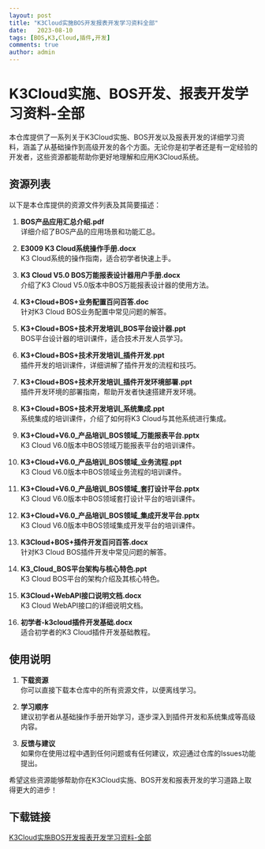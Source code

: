 ```yaml
---
layout: post
title: "K3Cloud实施BOS开发报表开发学习资料全部"
date:   2023-08-10
tags: [BOS,K3,Cloud,插件,开发]
comments: true
author: admin
---
```

# K3Cloud实施、BOS开发、报表开发学习资料-全部

本仓库提供了一系列关于K3Cloud实施、BOS开发以及报表开发的详细学习资料，涵盖了从基础操作到高级开发的各个方面。无论你是初学者还是有一定经验的开发者，这些资源都能帮助你更好地理解和应用K3Cloud系统。

## 资源列表

以下是本仓库提供的资源文件列表及其简要描述：

1. **BOS产品应用汇总介绍.pdf**  
   详细介绍了BOS产品的应用场景和功能汇总。

2. **E3009 K3 Cloud系统操作手册.docx**  
   K3 Cloud系统的操作指南，适合初学者快速上手。

3. **K3 Cloud V5.0 BOS万能报表设计器用户手册.docx**  
   介绍了K3 Cloud V5.0版本中BOS万能报表设计器的使用方法。

4. **K3+Cloud+BOS+业务配置百问百答.doc**  
   针对K3 Cloud BOS业务配置中常见问题的解答。

5. **K3+Cloud+BOS+技术开发培训_BOS平台设计器.ppt**  
   BOS平台设计器的培训课件，适合技术开发人员学习。

6. **K3+Cloud+BOS+技术开发培训_插件开发.ppt**  
   插件开发的培训课件，详细讲解了插件开发的流程和技巧。

7. **K3+Cloud+BOS+技术开发培训_插件开发环境部署.ppt**  
   插件开发环境的部署指南，帮助开发者快速搭建开发环境。

8. **K3+Cloud+BOS+技术开发培训_系统集成.ppt**  
   系统集成的培训课件，介绍了如何将K3 Cloud与其他系统进行集成。

9. **K3+Cloud+V6.0_产品培训_BOS领域_万能报表平台.pptx**  
   K3 Cloud V6.0版本中BOS领域万能报表平台的培训课件。

10. **K3+Cloud+V6.0_产品培训_BOS领域_业务流程.ppt**  
    K3 Cloud V6.0版本中BOS领域业务流程的培训课件。

11. **K3+Cloud+V6.0_产品培训_BOS领域_套打设计平台.pptx**  
    K3 Cloud V6.0版本中BOS领域套打设计平台的培训课件。

12. **K3+Cloud+V6.0_产品培训_BOS领域_集成开发平台.pptx**  
    K3 Cloud V6.0版本中BOS领域集成开发平台的培训课件。

13. **K3Cloud+BOS+插件开发百问百答.docx**  
    针对K3 Cloud BOS插件开发中常见问题的解答。

14. **K3_Cloud_BOS平台架构与核心特色.ppt**  
    K3 Cloud BOS平台的架构介绍及其核心特色。

15. **K3Cloud+WebAPI接口说明文档.docx**  
    K3 Cloud WebAPI接口的详细说明文档。

16. **初学者-k3cloud插件开发基础.docx**  
    适合初学者的K3 Cloud插件开发基础教程。

## 使用说明

1. **下载资源**  
   你可以直接下载本仓库中的所有资源文件，以便离线学习。

2. **学习顺序**  
   建议初学者从基础操作手册开始学习，逐步深入到插件开发和系统集成等高级内容。

3. **反馈与建议**  
   如果你在使用过程中遇到任何问题或有任何建议，欢迎通过仓库的Issues功能提出。

希望这些资源能够帮助你在K3Cloud实施、BOS开发和报表开发的学习道路上取得更大的进步！

## 下载链接

[K3Cloud实施BOS开发报表开发学习资料-全部](https://pan.quark.cn/s/07e3b7a68d24)